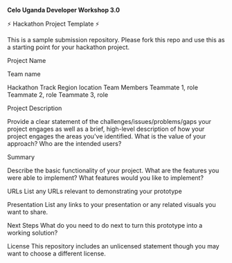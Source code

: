 **Celo Uganda Developer Workshop 3.0**

⚡ Hackathon Project Template ⚡


This is a sample submission repository. Please fork this repo and use this as a starting point for your hackathon project.

Project Name

Team name

Hackathon Track
Region location
Team Members
Teammate 1, role
Teammate 2, role
Teammate 3, role

Project Description

Provide a clear statement of the challenges/issues/problems/gaps your project engages as well as a brief, high-level description of how your project engages the areas you've identified. What is the value of your approach? Who are the intended users?

Summary

Describe the basic functionality of your project. What are the features you were able to implement? What features would you like to implement?

URLs
List any URLs relevant to demonstrating your prototype

Presentation
List any links to your presentation or any related visuals you want to share.

Next Steps
What do you need to do next to turn this prototype into a working solution?

License
This repository includes an unlicensed statement though you may want to choose a different license.